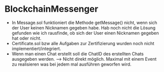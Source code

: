# BlockchainMessenger
- In Message.sol funktioniert die Methode getMessage() nicht, wenn sich der User keinen Nicknamen gegeben habe. Hab noch nicht die Lösung gefunden wie ich rausfinde, ob sich der User einen Nicknamen gegeben hat oder nicht.
- Certificate.sol bzw alle Aufgaben zur Zertifizierung wurden noch nicht implementiert/integriert.
- Wenn man einen Chat erstellt soll die ChatID des erstellten Chats ausgegeben werden. --> Nicht direkt möglich. Maximal mit einem Event zu realisieren was bei jedem mal ausführen geworfen wird.
